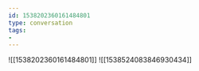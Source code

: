 ```yaml
---
id: 1538202360161484801
type: conversation
tags:
- 
---
```

![[1538202360161484801]]
![[1538524083846930434]]

